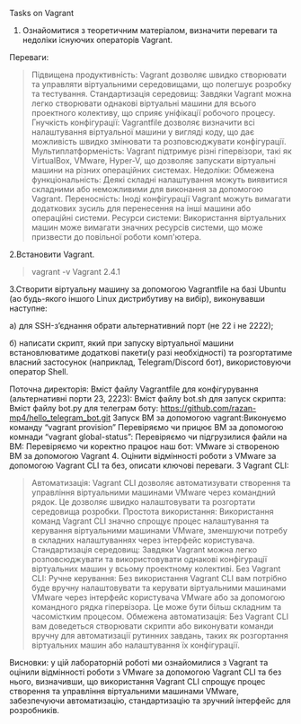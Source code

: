 Tasks on Vagrant
1. Ознайомитися з теоретичним матеріалом, визначити переваги та недоліки
існуючих операторів Vagrant.

Переваги:
>Підвищена продуктивність: Vagrant дозволяє швидко створювати та управляти віртуальними середовищами, що полегшує розробку та тестування.
>Стандартизація середовищ: Завдяки Vagrant можна легко створювати однакові віртуальні машини для всього проектного колективу, що сприяє уніфікації робочого процесу.
>Гнучкість конфігурації: Vagrantfile дозволяє визначити всі налаштування віртуальної машини у вигляді коду, що дає можливість швидко змінювати та розповсюджувати конфігурації.
>Мультиплатформеність: Vagrant підтримує різні гіпервізори, такі як VirtualBox, VMware, Hyper-V, що дозволяє запускати віртуальні машини на різних операційних системах.
Недоліки:
>Обмежена функціональність: Деякі складні налаштування можуть виявитися складними або неможливими для виконання за допомогою Vagrant.
>Переносність: Іноді конфігурації Vagrant можуть вимагати додаткових зусиль для перенесення на інші машини або операційні системи.
>Ресурси системи: Використання віртуальних машин може вимагати значних ресурсів системи, що може призвести до повільної роботи комп'ютера.

2.Встановити Vagrant.

>vagrant -v
>Vagrant 2.4.1


3.Створити віртуальну машину за допомогою Vagrantfile на базі Ubuntu (ao будь-якого іншого Linux дистрибутиву на вибір), виконувавши наступне:
 
 а) для SSH-зʼєднання обрати альтернативний порт (не 22 і не 2222);
 
 б) написати скрипт, який при запуску віртуальної машини встановлюватиме додаткові пакети(у разі необхідності) та розгортатиме власний застосунок (наприклад, Telegram/Discord бот), використовуючи оператор Shell.


Поточна директорія:
Вміст файлу Vagrantfile для конфігурування (альтернативні порти 23, 2223):
Вміст файлу bot.sh для запуск скрипта:
Вміст файлу bot.py для телеграм боту:
​​https://github.com/razan-mp4/hello_telegram_bot.git
Запуск ВМ за допомогою vagrant:Виконуємо команду “vagrant provision”
Перевіряємо чи прицює ВМ за допомогою комнади “vagrant global-status”:
Перевіряємо чи підгрузилися файли на ВМ:
Перевіряємо чи коректно працює наш бот:
VMware зі створеною ВМ за допомогою Vagrant
4. Оцінити відмінності роботи з VMware за допомогою Vagrant CLI та без,
описати ключові переваги.
З Vagrant CLI:
>Автоматизація: Vagrant CLI дозволяє автоматизувати створення та управління віртуальними машинами VMware через командний рядок. Це дозволяє швидко налаштовувати та розгортати середовища розробки.
>Простота використання: Використання команд Vagrant CLI значно спрощує процес налаштування та керування віртуальними машинами VMware, зменшуючи потребу в складних налаштуваннях через інтерфейс користувача.
>Стандартизація середовищ: Завдяки Vagrant можна легко розповсюджувати та використовувати однакові конфігурації віртуальних машин у всьому проектному колективі.
Без Vagrant CLI:
>Ручне керування: Без використання Vagrant CLI вам потрібно буде вручну налаштовувати та керувати віртуальними машинами VMware через інтерфейс користувача VMware або за допомогою командного рядка гіпервізора. Це може бути більш складним та часомістким процесом.
>Обмежена автоматизація: Без Vagrant CLI вам доведеться створювати скрипти або виконувати команди вручну для автоматизації рутинних завдань, таких як розгортання віртуальних машин або налаштування їх конфігурації.

Висновки: у цій лабораторній роботі ми ознайомилися з Vagrant та оцінили відмінності роботи з VMware за допомогою Vagrant CLI та без нього, визначивши, що використання Vagrant CLI спрощує процес створення та управління віртуальними машинами VMware, забезпечуючи автоматизацію, стандартизацію та зручний інтерфейс для розробників.
